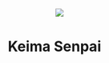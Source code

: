 ###

<div align="center">  
    <img src="https://readme-typing-svg.herokuapp.com?font=Fira+Code&weight=500&size=40&pause=1000&color=00A6ED&center=true&vCenter=true&width=560&height=70&lines=Hola+Soy+Keima%21+%F0%9F%91%8B">  
</div>

<h1 align="center">Keima Senpai</h1>

###
